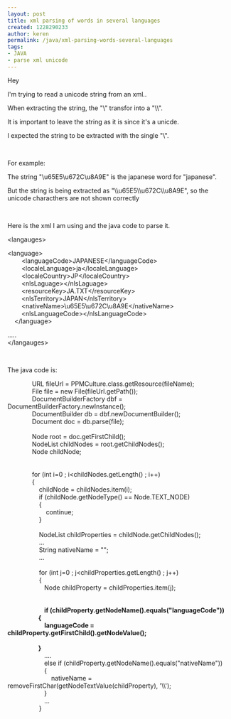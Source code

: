 ```yaml
---
layout: post
title: xml parsing of words in several languages
created: 1228290233
author: keren
permalink: /java/xml-parsing-words-several-languages
tags:
- JAVA
- parse xml unicode
---
```

<p>Hey</p><p>I'm trying to read a unicode string from an xml..</p><p>When extracting the string, the &quot;\&quot; transfor into a &quot;\\&quot;.</p><p>It is important to leave the string as it is since it's a unicde.</p><p>I expected the string to be extracted with the single &quot;\&quot;.</p><p>&nbsp;</p><p>For example:</p><p>The string &quot;\u65E5\u672C\u8A9E&quot; is the japanese word for &quot;japanese&quot;.</p><p>But the string is being extracted as &quot;\\u65E5\\u672C\\u8A9E&quot;, so the unicode characthers are not shown correctly</p><p>&nbsp;</p><p>Here is the xml I am using and the java code to parse it.</p><p>&lt;langauges&gt;</p><p>&lt;language&gt;<br />&nbsp;&nbsp;&nbsp; &nbsp;&nbsp;&nbsp; &lt;languageCode&gt;JAPANESE&lt;/languageCode&gt;<br />&nbsp;&nbsp;&nbsp; &nbsp;&nbsp;&nbsp; &lt;localeLanguage&gt;ja&lt;/localeLanguage&gt;<br />&nbsp;&nbsp;&nbsp; &nbsp;&nbsp;&nbsp; &lt;localeCountry&gt;JP&lt;/localeCountry&gt;<br />&nbsp;&nbsp;&nbsp; &nbsp;&nbsp;&nbsp; &lt;nlsLaguage&gt;&lt;/nlsLaguage&gt;<br />&nbsp;&nbsp;&nbsp; &nbsp;&nbsp;&nbsp; &lt;resourceKey&gt;JA.TXT&lt;/resourceKey&gt;<br />&nbsp;&nbsp;&nbsp; &nbsp;&nbsp;&nbsp; &lt;nlsTerritory&gt;JAPAN&lt;/nlsTerritory&gt; <br />&nbsp;&nbsp;&nbsp; &nbsp;&nbsp;&nbsp; &lt;nativeName&gt;\u65E5\u672C\u8A9E&lt;/nativeName&gt;<br />&nbsp;&nbsp;&nbsp; &nbsp;&nbsp;&nbsp; &lt;nlsLanguageCode&gt;&lt;/nlsLanguageCode&gt;<br />&nbsp;&nbsp;&nbsp; &lt;/language&gt;</p><p>.....<br />&lt;/langauges&gt;</p><p>&nbsp;</p><p>The java code is:</p><p>&nbsp;&nbsp;&nbsp;&nbsp;&nbsp;&nbsp;&nbsp;&nbsp;&nbsp;&nbsp;&nbsp;&nbsp;&nbsp; URL fileUrl = PPMCulture.class.getResource(fileName);<br />&nbsp;&nbsp;&nbsp; &nbsp;&nbsp;&nbsp; &nbsp;&nbsp;&nbsp; &nbsp; File file = new File(fileUrl.getPath());&nbsp;&nbsp;&nbsp; <br />&nbsp;&nbsp;&nbsp; &nbsp;&nbsp;&nbsp; &nbsp;&nbsp;&nbsp; &nbsp; DocumentBuilderFactory dbf = DocumentBuilderFactory.newInstance();<br />&nbsp;&nbsp;&nbsp; &nbsp;&nbsp;&nbsp; &nbsp;&nbsp;&nbsp; &nbsp; DocumentBuilder db = dbf.newDocumentBuilder();<br />&nbsp;&nbsp;&nbsp; &nbsp;&nbsp;&nbsp; &nbsp;&nbsp;&nbsp; &nbsp; Document doc = db.parse(file);<br />&nbsp;&nbsp;&nbsp; <br />&nbsp;&nbsp;&nbsp; &nbsp;&nbsp;&nbsp; &nbsp;&nbsp;&nbsp; &nbsp; Node root = doc.getFirstChild();<br />&nbsp;&nbsp;&nbsp; &nbsp;&nbsp;&nbsp;&nbsp;&nbsp;&nbsp;&nbsp;&nbsp;&nbsp; NodeList childNodes = root.getChildNodes();<br />&nbsp;&nbsp;&nbsp; &nbsp;&nbsp;&nbsp;&nbsp;&nbsp;&nbsp;&nbsp;&nbsp;&nbsp; Node childNode;<br /><br />&nbsp;&nbsp;&nbsp; &nbsp; <br />&nbsp;&nbsp;&nbsp; &nbsp;&nbsp;&nbsp;&nbsp;&nbsp;&nbsp;&nbsp;&nbsp;&nbsp; for (int i=0 ; i&lt;childNodes.getLength() ; i++)<br />&nbsp;&nbsp;&nbsp; &nbsp;&nbsp;&nbsp;&nbsp;&nbsp;&nbsp;&nbsp;&nbsp;&nbsp; {<br />&nbsp;&nbsp;&nbsp; &nbsp;&nbsp;&nbsp;&nbsp;&nbsp;&nbsp;&nbsp; &nbsp;&nbsp;&nbsp; &nbsp; childNode = childNodes.item(i);<br />&nbsp;&nbsp;&nbsp; &nbsp;&nbsp;&nbsp;&nbsp;&nbsp;&nbsp;&nbsp; &nbsp;&nbsp;&nbsp; &nbsp; if (childNode.getNodeType() == Node.TEXT_NODE)<br />&nbsp;&nbsp;&nbsp; &nbsp;&nbsp;&nbsp;&nbsp;&nbsp;&nbsp;&nbsp; &nbsp;&nbsp;&nbsp; &nbsp; {<br />&nbsp;&nbsp;&nbsp; &nbsp;&nbsp;&nbsp;&nbsp;&nbsp;&nbsp;&nbsp; &nbsp;&nbsp;&nbsp; &nbsp;&nbsp;&nbsp; &nbsp; continue;<br />&nbsp;&nbsp;&nbsp; &nbsp;&nbsp;&nbsp;&nbsp;&nbsp;&nbsp;&nbsp; &nbsp;&nbsp;&nbsp; &nbsp; }<br />&nbsp;&nbsp;&nbsp; &nbsp;&nbsp;&nbsp;&nbsp;&nbsp;&nbsp;&nbsp;&nbsp;&nbsp;&nbsp;&nbsp;&nbsp;&nbsp; <br />&nbsp;&nbsp;&nbsp; &nbsp;&nbsp;&nbsp;&nbsp;&nbsp;&nbsp;&nbsp;&nbsp;&nbsp;&nbsp;&nbsp;&nbsp;&nbsp; NodeList childProperties = childNode.getChildNodes();<br />&nbsp;&nbsp;&nbsp; &nbsp;&nbsp;&nbsp;&nbsp;&nbsp;&nbsp;&nbsp;&nbsp;&nbsp;&nbsp;&nbsp;&nbsp;&nbsp; ...<br />&nbsp;&nbsp;&nbsp; &nbsp;&nbsp;&nbsp;&nbsp;&nbsp;&nbsp;&nbsp;&nbsp;&nbsp;&nbsp;&nbsp;&nbsp;&nbsp; String nativeName = &quot;&quot;;<br />&nbsp;&nbsp;&nbsp; &nbsp;&nbsp;&nbsp;&nbsp;&nbsp;&nbsp;&nbsp;&nbsp;&nbsp;&nbsp;&nbsp;&nbsp;&nbsp; ...<br />&nbsp;&nbsp;&nbsp; &nbsp;&nbsp;&nbsp;&nbsp;&nbsp;&nbsp;&nbsp;&nbsp;&nbsp;&nbsp;&nbsp;&nbsp;&nbsp; <br />&nbsp;&nbsp;&nbsp; &nbsp;&nbsp;&nbsp;&nbsp;&nbsp;&nbsp;&nbsp;&nbsp;&nbsp;&nbsp;&nbsp;&nbsp;&nbsp; for (int j=0 ; j&lt;childProperties.getLength() ; j++)<br />&nbsp;&nbsp;&nbsp; &nbsp;&nbsp;&nbsp;&nbsp;&nbsp;&nbsp;&nbsp;&nbsp;&nbsp;&nbsp;&nbsp;&nbsp;&nbsp; {<br />&nbsp;&nbsp;&nbsp; &nbsp;&nbsp;&nbsp;&nbsp;&nbsp;&nbsp;&nbsp;&nbsp;&nbsp;&nbsp;&nbsp; &nbsp;&nbsp;&nbsp; &nbsp;Node childProperty = childProperties.item(j);<br />&nbsp;&nbsp;&nbsp; &nbsp;&nbsp;&nbsp;&nbsp;&nbsp;&nbsp;&nbsp;&nbsp;&nbsp;&nbsp;&nbsp; &nbsp;&nbsp;&nbsp;&nbsp; <br />&nbsp;&nbsp;&nbsp; &nbsp;&nbsp;&nbsp;&nbsp;&nbsp;&nbsp;&nbsp;&nbsp;&nbsp;&nbsp;&nbsp; &nbsp;&nbsp;&nbsp; &nbsp;<br />&nbsp;&nbsp;&nbsp; &nbsp;&nbsp;&nbsp;&nbsp;&nbsp;&nbsp;&nbsp;&nbsp;&nbsp;&nbsp;&nbsp; &nbsp;&nbsp;&nbsp; &nbsp;<strong>if (childProperty.getNodeName().equals(&quot;languageCode&quot;))<br />&nbsp;&nbsp;&nbsp; &nbsp;&nbsp;&nbsp;&nbsp;&nbsp;&nbsp;&nbsp;&nbsp;&nbsp;&nbsp;&nbsp; &nbsp;&nbsp;&nbsp; &nbsp;{<br />&nbsp;&nbsp;&nbsp; &nbsp;&nbsp;&nbsp;&nbsp;&nbsp;&nbsp;&nbsp;&nbsp;&nbsp;&nbsp;&nbsp; &nbsp;&nbsp;&nbsp; &nbsp;&nbsp;&nbsp; &nbsp;languageCode = </strong><strong>childProperty</strong><strong>.getFirstChild().getNodeValue();<br /><br />&nbsp;&nbsp;&nbsp; &nbsp;&nbsp;&nbsp;&nbsp;&nbsp;&nbsp;&nbsp;&nbsp;&nbsp;&nbsp;&nbsp; &nbsp;&nbsp;&nbsp; &nbsp;}</strong><br />&nbsp;&nbsp;&nbsp; &nbsp;&nbsp;&nbsp;&nbsp;&nbsp;&nbsp;&nbsp;&nbsp;&nbsp;&nbsp;&nbsp; &nbsp;&nbsp;&nbsp;&nbsp; ....<br />&nbsp;&nbsp;&nbsp; &nbsp;&nbsp;&nbsp;&nbsp;&nbsp;&nbsp;&nbsp;&nbsp;&nbsp;&nbsp;&nbsp; &nbsp;&nbsp;&nbsp; &nbsp;else if (childProperty.getNodeName().equals(&quot;nativeName&quot;))<br />&nbsp;&nbsp;&nbsp; &nbsp;&nbsp;&nbsp;&nbsp;&nbsp;&nbsp;&nbsp;&nbsp;&nbsp;&nbsp;&nbsp; &nbsp;&nbsp;&nbsp; &nbsp;{<br />&nbsp;&nbsp;&nbsp; &nbsp;&nbsp;&nbsp;&nbsp;&nbsp;&nbsp;&nbsp;&nbsp;&nbsp;&nbsp;&nbsp; &nbsp;&nbsp;&nbsp; &nbsp;&nbsp;&nbsp; &nbsp;nativeName = removeFirstChar(getNodeTextValue(childProperty), '\\');&nbsp;&nbsp;&nbsp; &nbsp;&nbsp;&nbsp;&nbsp;&nbsp;&nbsp;&nbsp;&nbsp;&nbsp;&nbsp;&nbsp; &nbsp;&nbsp;&nbsp; &nbsp;&nbsp;&nbsp; <br />&nbsp;&nbsp;&nbsp; &nbsp;&nbsp;&nbsp;&nbsp;&nbsp;&nbsp;&nbsp;&nbsp;&nbsp;&nbsp;&nbsp; &nbsp;&nbsp;&nbsp; &nbsp;}<br />&nbsp;&nbsp;&nbsp; &nbsp;&nbsp;&nbsp;&nbsp;&nbsp;&nbsp;&nbsp;&nbsp;&nbsp;&nbsp;&nbsp; &nbsp;&nbsp;&nbsp;&nbsp; ...<br />&nbsp;&nbsp;&nbsp; &nbsp;&nbsp;&nbsp;&nbsp;&nbsp;&nbsp;&nbsp;&nbsp;&nbsp;&nbsp;&nbsp;&nbsp;&nbsp; }</p><p>&nbsp;</p><p>&nbsp;</p><p><br />&nbsp;</p>
